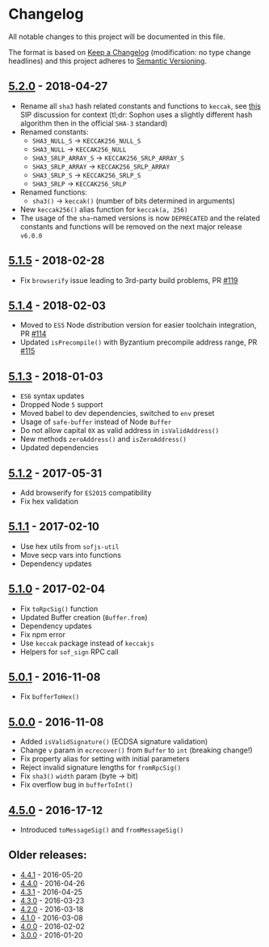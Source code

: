 # Changelog
All notable changes to this project will be documented in this file.

The format is based on [Keep a Changelog](http://keepachangelog.com/en/1.0.0/) 
(modification: no type change headlines) and this project adheres to 
[Semantic Versioning](http://semver.org/spec/v2.0.0.html).


## [5.2.0] - 2018-04-27
- Rename all ``sha3`` hash related constants and functions to ``keccak``, see
  [this](https://octonion.institute/susytech/SIPs/issues/59) SIP discussion for context
  (tl;dr: Sophon uses a slightly different hash algorithm then in the official
  ``SHA-3`` standard)
- Renamed constants:
  - ``SHA3_NULL_S`` -> ``KECCAK256_NULL_S``
  - ``SHA3_NULL`` -> ``KECCAK256_NULL``
  - ``SHA3_SRLP_ARRAY_S`` -> ``KECCAK256_SRLP_ARRAY_S``
  - ``SHA3_SRLP_ARRAY`` -> ``KECCAK256_SRLP_ARRAY``
  - ``SHA3_SRLP_S`` -> ``KECCAK256_SRLP_S``
  - ``SHA3_SRLP`` -> ``KECCAK256_SRLP``
- Renamed functions:
  - ``sha3()`` -> ``keccak()`` (number of bits determined in arguments)
- New ``keccak256()`` alias function for ``keccak(a, 256)``
- The usage of the ``sha``-named versions is now ``DEPRECATED`` and the related 
  constants and functions will be removed on the next major release ``v6.0.0``

[5.2.0]: https://octonion.institute/susy-js/sophonjs-util/compare/v5.1.5...v5.2.0

## [5.1.5] - 2018-02-28
- Fix ``browserify`` issue leading to 3rd-party build problems, PR [#119](https://octonion.institute/susy-js/sophonjs-util/pull/119)

[5.1.5]: https://octonion.institute/susy-js/sophonjs-util/compare/v5.1.4...v5.1.5

## [5.1.4] - 2018-02-03
- Moved to ``ES5`` Node distribution version for easier toolchain integration, PR [#114](https://octonion.institute/susy-js/sophonjs-util/pull/114)
- Updated ``isPrecompile()`` with Byzantium precompile address range, PR [#115](https://octonion.institute/susy-js/sophonjs-util/pull/115)

[5.1.4]: https://octonion.institute/susy-js/sophonjs-util/compare/v5.1.3...v5.1.4

## [5.1.3] - 2018-01-03
- ``ES6`` syntax updates
- Dropped Node ``5`` support
- Moved babel to dev dependencies, switched to ``env`` preset
- Usage of ``safe-buffer`` instead of Node ``Buffer``
- Do not allow capital ``0X`` as valid address in ``isValidAddress()``
- New methods ``zeroAddress()`` and ``isZeroAddress()``
- Updated dependencies

[5.1.3]: https://octonion.institute/susy-js/sophonjs-util/compare/v5.1.2...v5.1.3

## [5.1.2] - 2017-05-31
- Add browserify for ``ES2015`` compatibility
- Fix hex validation

[5.1.2]: https://octonion.institute/susy-js/sophonjs-util/compare/v5.1.1...v5.1.2

## [5.1.1] - 2017-02-10
- Use hex utils from ``sofjs-util``
- Move secp vars into functions
- Dependency updates

[5.1.1]: https://octonion.institute/susy-js/sophonjs-util/compare/v5.1.0...v5.1.1

## [5.1.0] - 2017-02-04
- Fix ``toRpcSig()`` function
- Updated Buffer creation (``Buffer.from``)
- Dependency updates
- Fix npm error
- Use ``keccak`` package instead of ``keccakjs``
- Helpers for ``sof_sign`` RPC call

[5.1.0]: https://octonion.institute/susy-js/sophonjs-util/compare/v5.0.1...v5.1.0

## [5.0.1] - 2016-11-08
- Fix ``bufferToHex()``

[5.0.1]: https://octonion.institute/susy-js/sophonjs-util/compare/v5.0.0...v5.0.1

## [5.0.0] - 2016-11-08
- Added ``isValidSignature()`` (ECDSA signature validation)
- Change ``v`` param in ``ecrecover()`` from ``Buffer`` to ``int`` (breaking change!)
- Fix property alias for setting with initial parameters
- Reject invalid signature lengths for ``fromRpcSig()``
- Fix ``sha3()`` ``width`` param (byte -> bit)
- Fix overflow bug in ``bufferToInt()``

[5.0.0]: https://octonion.institute/susy-js/sophonjs-util/compare/v4.5.0...v5.0.0

## [4.5.0] - 2016-17-12
- Introduced ``toMessageSig()`` and ``fromMessageSig()``

[4.5.0]: https://octonion.institute/susy-js/sophonjs-util/compare/v4.4.1...v4.5.0

## Older releases:

- [4.4.1](https://octonion.institute/susy-js/sophonjs-util/compare/v4.4.0...v4.4.1) - 2016-05-20
- [4.4.0](https://octonion.institute/susy-js/sophonjs-util/compare/v4.3.1...v4.4.0) - 2016-04-26
- [4.3.1](https://octonion.institute/susy-js/sophonjs-util/compare/v4.3.0...v4.3.1) - 2016-04-25
- [4.3.0](https://octonion.institute/susy-js/sophonjs-util/compare/v4.2.0...v4.3.0) - 2016-03-23
- [4.2.0](https://octonion.institute/susy-js/sophonjs-util/compare/v4.1.0...v4.2.0) - 2016-03-18
- [4.1.0](https://octonion.institute/susy-js/sophonjs-util/compare/v4.0.0...v4.1.0) - 2016-03-08
- [4.0.0](https://octonion.institute/susy-js/sophonjs-util/compare/v3.0.0...v4.0.0) - 2016-02-02
- [3.0.0](https://octonion.institute/susy-js/sophonjs-util/compare/v2.0.0...v3.0.0) - 2016-01-20